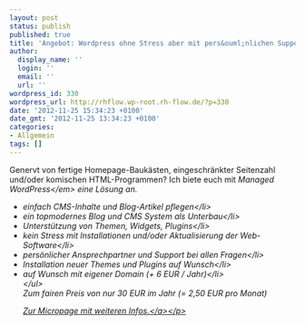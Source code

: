 ```yaml
---
layout: post
status: publish
published: true
title: 'Angebot: Wordpress ohne Stress aber mit pers&ouml;nlichen Support'
author:
  display_name: ''
  login: ''
  email: ''
  url: ''
wordpress_id: 330
wordpress_url: http://rhflow.wp-root.rh-flow.de/?p=330
date: '2012-11-25 15:34:23 +0100'
date_gmt: '2012-11-25 13:34:23 +0100'
categories:
- Allgemein
tags: []
---
```

<p>Genervt von fertige Homepage-Bauk&auml;sten, eingeschr&auml;nkter Seitenzahl und&#47;oder komischen HTML-Programmen? Ich biete euch mit <em>Managed WordPress<&#47;em> eine L&ouml;sung an.</p>
<ul>
<li>einfach CMS-Inhalte und Blog-Artikel pflegen<&#47;li>
<li>ein topmodernes Blog und CMS System als Unterbau<&#47;li>
<li>Unterst&uuml;tzung von Themen, Widgets, Plugins<&#47;li>
<li>kein Stress mit Installationen und&#47;oder Aktualisierung der Web-Software<&#47;li>
<li>pers&ouml;nlicher Ansprechpartner und Support bei allen Fragen<&#47;li>
<li>Installation neuer Themes und Plugins auf Wunsch<&#47;li>
<li>auf Wunsch mit eigener Domain (+ 6 EUR &#47; Jahr)<&#47;li><br />
<&#47;ul><br />
Zum fairen Preis von nur 30 EUR im Jahr (= 2,50 EUR pro Monat)</p>
<p><a class="rh_bold rh_link_type_3" href="http:&#47;&#47;wp-root.rh-flow.de">Zur Micropage mit weiteren Infos.<&#47;a><&#47;p></p>

